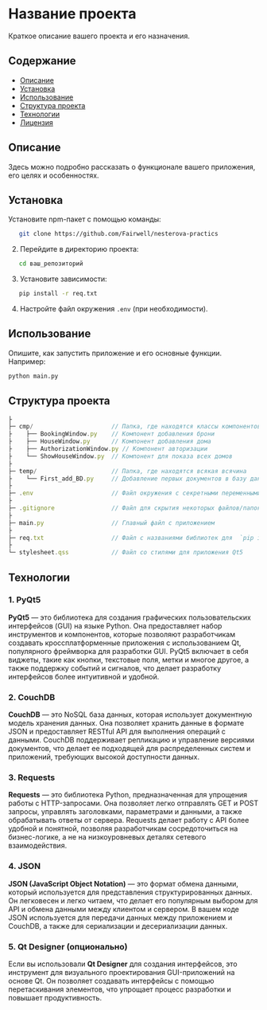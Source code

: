 # Название проекта

Краткое описание вашего проекта и его назначения.

## Содержание
- [Описание](#описание)
- [Установка](#установка)
- [Использование](#использование)
- [Структура проекта](#структура-проекта)
- [Технологии](#технологии)
- [Лицензия](#лицензия)

## Описание

Здесь можно подробно рассказать о функционале вашего приложения, его целях и особенностях.

## Установка

Установите npm-пакет с помощью команды:
```bash
   git clone https://github.com/Fairwell/nesterova-practics
```
2. Перейдите в директорию проекта:
```bash
   cd ваш_репозиторий
```
3. Установите зависимости:
```bash
   pip install -r req.txt
```
4. Настройте файл окружения `.env` (при необходимости).

## Использование

Опишите, как запустить приложение и его основные функции. Например:
```bash
python main.py
```

## Структура проекта
```js
├
├─ cmp/                      // Папка, где находятся классы компонентов приложения  
├    ├── BookingWindow.py    // Компонент добавления брони 
├    ├── HouseWindow.py      // Компонент добавления дома 
├    ├── AuthorizationWindow.py // Компонент авторизации 
├    └── ShowHouseWindow.py  // Компонент для показа всех домов 
├
├─ temp/                     // Папка, где находятся всякая всячина 
├    └── First_add_BD.py     // Добавление первых документов в базу данных 
├
├─ .env                      // Файл окружения с секретными переменными 
├
├─ .gitignore                // Файл для скрытия некоторых файлов/папок  
├
├─ main.py                   // Главный файл с приложением 
├
├─ req.txt                   // Файл с названиями библиотек для  `pip install -r req.txt`  
├
└─ stylesheet.qss            // Файл со стилями для приложения Qt5
```

## Технологии
### 1. PyQt5 
**PyQt5** — это библиотека для создания графических пользовательских интерфейсов (GUI) на языке Python. Она предоставляет набор инструментов и компонентов, которые позволяют разработчикам создавать кроссплатформенные приложения с использованием Qt, популярного фреймворка для разработки GUI. PyQt5 включает в себя виджеты, такие как кнопки, текстовые поля, метки и многое другое, а также поддержку событий и сигналов, что делает разработку интерфейсов более интуитивной и удобной. 
 
### 2. CouchDB 
**CouchDB** — это NoSQL база данных, которая использует документную модель хранения данных. Она позволяет хранить данные в формате JSON и предоставляет RESTful API для выполнения операций с данными. CouchDB поддерживает репликацию и управление версиями документов, что делает ее подходящей для распределенных систем и приложений, требующих высокой доступности данных. 
 
### 3. Requests 
**Requests** — это библиотека Python, предназначенная для упрощения работы с HTTP-запросами. Она позволяет легко отправлять GET и POST запросы, управлять заголовками, параметрами и данными, а также обрабатывать ответы от сервера. Requests делает работу с API более удобной и понятной, позволяя разработчикам сосредоточиться на бизнес-логике, а не на низкоуровневых деталях сетевого взаимодействия. 
 
### 4. JSON 
**JSON (JavaScript Object Notation)** — это формат обмена данными, который используется для представления структурированных данных. Он легковесен и легко читаем, что делает его популярным выбором для API и обмена данными между клиентом и сервером. В вашем коде JSON используется для передачи данных между приложением и CouchDB, а также для сериализации и десериализации данных. 
 
### 5. Qt Designer (опционально) 
Если вы использовали **Qt Designer** для создания интерфейсов, это инструмент для визуального проектирования GUI-приложений на основе Qt. Он позволяет создавать интерфейсы с помощью перетаскивания элементов, что упрощает процесс разработки и повышает продуктивность.
